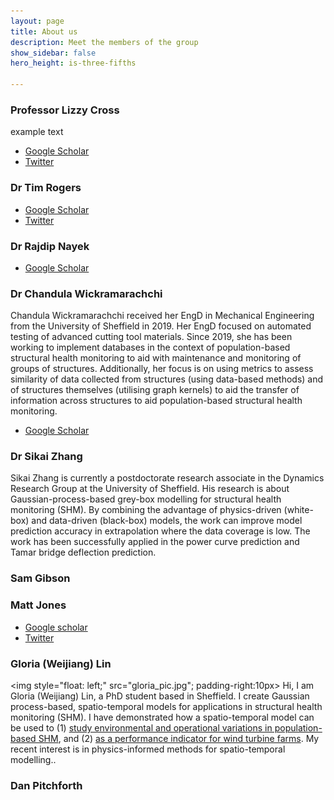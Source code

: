 ```yaml
---
layout: page
title: About us
description: Meet the members of the group
show_sidebar: false
hero_height: is-three-fifths

---
```


### Professor Lizzy Cross

example text 

  * [Google Scholar](https://scholar.google.co.uk/citations?user=EA8E1HIAAAAJ&hl=en)
  * [Twitter](https://twitter.com/lizzyintheDRG)

### Dr Tim Rogers

  * [Google Scholar](https://scholar.google.co.uk/citations?user=k2ZHf3cAAAAJ&hl=en)
  * [Twitter](https://twitter.com/drgTim)

### Dr Rajdip Nayek

  * [Google Scholar](https://scholar.google.ca/citations?user=dd5LoV4AAAAJ&hl=en)

### Dr Chandula Wickramarachchi

Chandula Wickramarachchi received her EngD in Mechanical Engineering from the University of Sheffield in 2019. Her EngD focused on automated testing of advanced cutting tool materials. Since 2019, she has been working to implement databases in the context of population-based structural health monitoring to aid with maintenance and monitoring of groups of structures. Additionally, her focus is on using metrics to assess similarity of data collected from structures (using data-based methods) and of structures themselves (utilising graph kernels) to aid the transfer of information across structures to aid population-based structural health monitoring.

  * [Google Scholar](https://scholar.google.co.uk/citations?user=ajqGnG4AAAAJ&hl=en)

### Dr Sikai Zhang

Sikai Zhang is currently a postdoctorate research associate in the Dynamics Research Group at the University of Sheffield. His research is about Gaussian-process-based grey-box modelling for structural health monitoring (SHM). By combining the advantage of physics-driven (white-box) and data-driven (black-box) models, the work can improve model prediction accuracy in extrapolation where the data coverage is low. The work has been successfully applied in the power curve prediction and Tamar bridge deflection prediction.

### Sam Gibson


### Matt Jones

  * [Google scholar](https://scholar.google.com/citations?hl=en&user=ANhFtTkAAAAJ)
  * [Twitter](https://twitter.com/mattrjones11)

### Gloria (Weijiang) Lin

<img style="float: left;" src="gloria_pic.jpg"; padding-right:10px> Hi, I am Gloria (Weijiang) Lin, a PhD student based in Sheffield. I create Gaussian process-based, spatio-temporal models for applications in structural health monitoring (SHM). I have demonstrated how a spatio-temporal model can be used to (1) [study environmental and operational variations in population-based SHM](https://link.springer.com/chapter/10.1007/978-3-030-47717-2_31), and (2) [as a performance indicator for wind turbine farms](http://past.isma-isaac.be/downloads/isma2020/abstracts/AbstractPage_ID398.pdf). My recent interest is in physics-informed methods for spatio-temporal modelling.. 


### Dan Pitchforth


<!---
This is the base Jekyll theme. You can find out more info about customizing your Jekyll theme, as well as basic Jekyll usage documentation at [jekyllrb.com](https://jekyllrb.com/)

You can find the source code for Minima at GitHub:
[jekyll][jekyll-organization] /
[minima](https://github.com/jekyll/minima)

You can find the source code for Jekyll at GitHub:
[jekyll][jekyll-organization] /
[jekyll](https://github.com/jekyll/jekyll)


[jekyll-organization]: https://github.com/jekyll
permalink: /about/
-->
